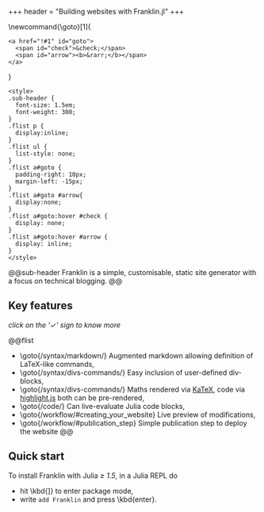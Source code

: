 +++
header = "Building websites with Franklin.jl"
+++

\newcommand{\goto}[1]{
  ~~~
  <a href="!#1" id="goto">
    <span id="check">&check;</span>
    <span id="arrow"><b>&rarr;</b></span>
  </a>
  ~~~
}

~~~
<style>
.sub-header {
  font-size: 1.5em;
  font-weight: 300;
}
.flist p {
  display:inline;
}
.flist ul {
  list-style: none;
}
.flist a#goto {
  padding-right: 10px;
  margin-left: -15px;
}
.flist a#goto #arrow{
  display:none;
}
.flist a#goto:hover #check {
  display: none;
}
.flist a#goto:hover #arrow {
  display: inline;
}
</style>
~~~

@@sub-header
Franklin is a simple, customisable, static site generator with a focus on technical blogging.
@@

## Key features

_click on the '&check;' sign to know more_

@@flist
* \goto{/syntax/markdown/} Augmented markdown allowing definition of LaTeX-like commands,
* \goto{/syntax/divs-commands/} Easy inclusion of user-defined div-blocks,
* \goto{/syntax/divs-commands/} Maths rendered via [KaTeX](https://katex.org/), code via [highlight.js](https://highlightjs.org) both can be pre-rendered,
* \goto{/code/} Can live-evaluate Julia code blocks,
* \goto{/workflow/#creating_your_website} Live preview of modifications,
* \goto{/workflow/#publication_step} Simple publication step to deploy the website
@@

## Quick start

To install Franklin with Julia *≥ 1.5*, in a Julia REPL do

* hit \kbd{]} to enter package mode,
* write `add Franklin` and press \kbd{enter}.
